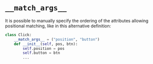 # `__match_args__` 

It is possible to manually specify the ordering of the attributes allowing positional matching, like in this alternative definition:

```py
class Click:
    __match_args__ = ("position", "button")
    def __init__(self, pos, btn):
        self.position = pos
        self.button = btn
        ...
```